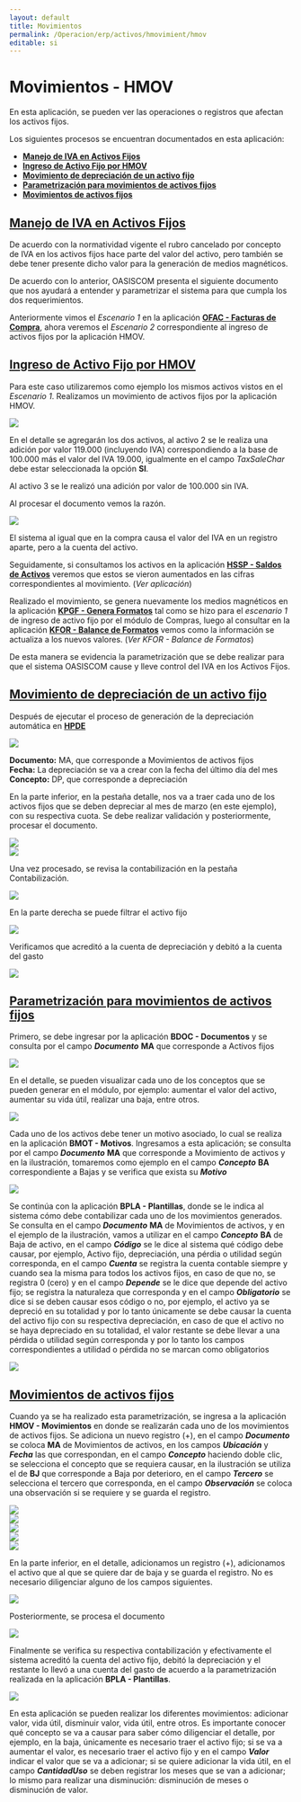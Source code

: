 ```yaml
---
layout: default
title: Movimientos
permalink: /Operacion/erp/activos/hmovimient/hmov
editable: si
---
```


# Movimientos - HMOV  

En esta aplicación, se pueden ver las operaciones o registros que afectan los activos fijos.  

Los siguientes procesos se encuentran documentados en esta aplicación:

  * [**Manejo de IVA en Activos Fijos**](http://docs.oasiscom.com/Operacion/erp/activos/hmovimient/hmov#manejo-de-iva-en-activos-fijos)  
  * [**Ingreso de Activo Fijo por HMOV**](http://docs.oasiscom.com/Operacion/erp/activos/hmovimient/hmov#ingreso-de-activo-fijo-por-HMOV)  
  * [**Movimiento de depreciación de un activo fijo**](http://docs.oasiscom.com/Operacion/erp/activos/hmovimient/hmov#movimiento-de-depreciación-de-un-activo-fijo)  
  * [**Parametrización para movimientos de activos fijos**](http://docs.oasiscom.com/Operacion/erp/activos/hmovimient/hmov#parametrización-para-movimientos-de-activos-fijos)  
  * [**Movimientos de activos fijos**](http://docs.oasiscom.com/Operacion/erp/activos/hmovimient/hmov#movimientos-de-activos-fijos)

## [**Manejo de IVA en Activos Fijos**](http://docs.oasiscom.com/Operacion/erp/activos/hmovimient/hmov#manejo-de-iva-en-activos-fijos)

De acuerdo con la normatividad vigente el rubro cancelado por concepto de IVA en los activos fijos hace parte del valor del activo, pero también se debe tener presente dicho valor para la generación de medios magnéticos.

De acuerdo con lo anterior, OASISCOM presenta el siguiente documento que nos ayudará a entender y parametrizar el sistema para que cumpla los dos requerimientos.  

Anteriormente vimos el _Escenario 1_ en la aplicación [**OFAC - Facturas de Compra**](http://docs.oasiscom.com/Operacion/scm/compras/ofactura/ofac#manejo-de-iva-en-activos-fijos), ahora veremos el _Escenario 2_ correspondiente al ingreso de activos fijos por la aplicación HMOV.  


## [**Ingreso de Activo Fijo por HMOV**](http://docs.oasiscom.com/Operacion/erp/activos/hmovimient/hmov#ingreso-de-activo-fijo-por-HMOV)

Para este caso utilizaremos como ejemplo los mismos activos vistos en el _Escenario 1_. Realizamos un movimiento de activos fijos por la aplicación HMOV.  

![](hmov.png)

En el detalle se agregarán los dos activos, al activo 2 se le realiza una adición por valor 119.000 (incluyendo IVA) correspondiendo a la base de 100.000 más el valor del IVA 19.000, igualmente en el campo _TaxSaleChar_ debe estar seleccionada la opción **SI**.

Al activo 3 se le realizó una adición por valor de 100.000 sin IVA.  

Al procesar el documento vemos la razón. 

![](hmov1.png)

El sistema al igual que en la compra causa el valor del IVA en un registro aparte, pero a la cuenta del activo.  

Seguidamente, si consultamos los activos en la aplicación [**HSSP - Saldos de Activos**](http://docs.oasiscom.com/Operacion/erp/activos/hsaldo/hssp#ingreso-de-activo-fijo-por-hmov) veremos que estos se vieron aumentados en las cifras correspondientes al movimiento. (_Ver aplicación_)

Realizado el movimiento, se genera nuevamente los medios magnéticos en la aplicación [**KPGF - Genera Formatos**](http://docs.oasiscom.com/Operacion/erp/contabilidad/kproceso/kpgf#generación-de-medios-magnéticos-correspondientes-al-ingreso-de-activo-fijo-por-compras) tal como se hizo para el _escenario 1_ de ingreso de activo fijo por el módulo de Compras, luego al consultar en la aplicación [**KFOR - Balance de Formatos**](http://docs.oasiscom.com/Operacion/erp/contabilidad/kformatos/kfor#verificación-de-la-información-generada-en-los-medios-magnéticos-correspondientes-al-ingreso-de-activo-fijo-por-hmov) vemos como la información se actualiza a los nuevos valores. (_Ver KFOR - Balance de Formatos_)  

De esta manera se evidencia la parametrización que se debe realizar para que el sistema OASISCOM cause y lleve control del IVA en los Activos Fijos.  


## [**Movimiento de depreciación de un activo fijo**](http://docs.oasiscom.com/Operacion/erp/activos/hmovimient/hmov#movimiento-de-depreciación-de-un-activo-fijo)  

Después de ejecutar el proceso de generación de la depreciación automática en [**HPDE**](http://docs.oasiscom.com/Operacion/erp/activos/hproceso/hpde#Depreciación)  

![](hmov4.png)  

**Documento:**  MA, que corresponde a Movimientos de activos fijos  
**Fecha:**  La depreciación se va a crear con la fecha del último día del mes  
**Concepto:** DP, que corresponde a depreciación  

En la parte inferior, en la pestaña detalle, nos va a traer cada uno de los activos fijos que se deben depreciar al mes de marzo (en este ejemplo), con su respectiva cuota.  Se debe realizar validación y posteriormente, procesar el documento.  

![](hmov5.png)  
![](hmov6.png)  

Una vez procesado, se revisa la contabilización en la pestaña Contabilización.  

![](hmov7.png)  

En la parte derecha se puede filtrar el activo fijo  

![](hmov8.png)  

Verificamos que acreditó a la cuenta de depreciación y debitó a la cuenta del gasto  

![](hmov9.png)  


## [**Parametrización para movimientos de activos fijos**](http://docs.oasiscom.com/Operacion/erp/activos/hmovimient/hmov#parametrización-para-movimientos-de-activos-fijos)  

Primero, se debe ingresar por la aplicación **BDOC - Documentos** y se consulta por el campo **_Documento_** **MA** que corresponde a Activos fijos  

![](hmov10.png)  

En el detalle, se pueden visualizar cada uno de los conceptos que se pueden generar en el módulo, por ejemplo: aumentar el valor del activo, aumentar su vida útil, realizar una baja, entre otros.  

![](hmov11.png)  

Cada uno de los activos debe tener un motivo asociado, lo cual se realiza en la aplicación **BMOT - Motivos**. Ingresamos a esta aplicación; se consulta por el campo **_Documento_** **MA** que corresponde a Movimiento de activos y en la ilustración, tomaremos como ejemplo en el campo **_Concepto_** **BA** correspondiente a Bajas y se verifica que exista su **_Motivo_**  

![](hmov12.png)  

Se continúa con la aplicación **BPLA - Plantillas**, donde se le indica al sistema cómo debe contabilizar cada uno de los movimientos generados.  Se consulta en el campo **_Documento_** **MA** de Movimientos de activos, y en el ejemplo de la ilustración, vamos a utilizar en el campo **_Concepto_** **BA** de Baja de activo, en el campo **_Código_** se le dice al sistema qué código debe causar, por ejemplo, Activo fijo, depreciación, una pérdia o utilidad según corresponda, en el campo **_Cuenta_** se registra la cuenta contable siempre y cuando sea la misma para todos los activos fijos, en caso de que no, se registra 0 (cero) y en el campo **_Depende_** se le dice que depende del activo fijo;  se registra la naturaleza que corresponda y en el campo **_Obligatorio_** se dice si se deben causar esos código o no, por ejemplo, el activo ya se depreció en su totalidad y por lo tanto únicamente se debe causar la cuenta del activo fijo con su respectiva depreciación, en caso de que el activo no se haya depreciado en su totalidad, el valor restante se debe llevar a una pérdida o utilidad según corresponda y por lo tanto los campos correspondientes a utilidad o pérdida no se marcan como obligatorios  

![](hmov13.png)  


## [**Movimientos de activos fijos**](http://docs.oasiscom.com/Operacion/erp/activos/hmovimient/hmov#movimientos-de-activos-fijos)  


Cuando ya se ha realizado esta parametrización, se ingresa a la aplicación **HMOV - Movimientos** en donde se realizarán cada uno de los movimientos de activos fijos.  Se adiciona un nuevo registro (+), en el campo **_Documento_** se coloca **MA** de Movimientos de activos, en los campos **_Ubicación_** y **_Fecha_** las que correspondan, en el campo **_Concepto_** haciendo doble clic, se selecciona el concepto que se requiera causar, en la ilustración se utiliza el de **BJ** que corresponde a Baja por deterioro, en el campo **_Tercero_** se selecciona el tercero que corresponda, en el campo **_Observación_** se coloca una observación si se requiere y se guarda el registro.  

![](hmov14.png)  
![](hmov15.png)  
![](hmov16.png)  
![](hmov17.png)  
![](hmov18.png)  

En la parte inferior, en el detalle, adicionamos un registro (+), adicionamos el activo que al que se quiere dar de baja y se guarda el registro.  No es necesario diligenciar alguno de los campos siguientes.    

![](hmov19.png)  

Posteriormente, se procesa el documento  

![](hmov20.png)  


Finalmente se verifica su respectiva contabilización y efectivamente el sistema acreditó la cuenta del activo fijo, debitó la depreciación y el restante lo llevó a una cuenta del gasto de acuerdo a la parametrización realizada en la aplicación **BPLA - Plantillas**.  

![](hmov21.png)  

En esta aplicación se pueden realizar los diferentes movimientos: adicionar valor, vida útil, disminuir valor, vida útil, entre otros.  Es importante conocer qué concepto se va a causar para saber cómo diligenciar el detalle, por ejemplo, en la baja, únicamente es necesario traer el activo fijo; si se va a aumentar el valor, es necesario traer el activo fijo y en el campo **_Valor_** indicar el valor que se va a adicionar; si se quiere adicionar la vida útil, en el campo **_CantidadUso_** se deben registrar los meses que se van a adicionar; lo mismo para realizar una disminución: disminución de meses o disminución de valor.  



